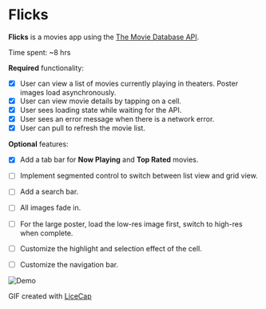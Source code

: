 # Flicks

**Flicks** is a movies app using the [The Movie Database API](http://docs.themoviedb.apiary.io/#).

Time spent: ~8 hrs


**Required** functionality:

- [x] User can view a list of movies currently playing in theaters. Poster images load asynchronously.
- [x] User can view movie details by tapping on a cell.
- [x] User sees loading state while waiting for the API.
- [x] User sees an error message when there is a network error.
- [x] User can pull to refresh the movie list.

**Optional** features:

- [x] Add a tab bar for **Now Playing** and **Top Rated** movies.
- [ ] Implement segmented control to switch between list view and grid view.
- [ ] Add a search bar.
- [ ] All images fade in.
- [ ] For the large poster, load the low-res image first, switch to high-res when complete.
- [ ] Customize the highlight and selection effect of the cell.
- [ ] Customize the navigation bar.



![Demo](flicksdemo.gif)


GIF created with [LiceCap](http://www.cockos.com/licecap/)
